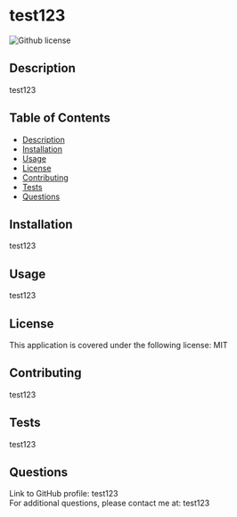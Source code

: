 # test123 
![Github license](http://img.shields.io/badge/license-MIT-blue.svg)

## Description
test123  
    
## Table of Contents 
    
- [Description](#description)   
- [Installation](#installation)
- [Usage](#usage)
- [License](#license)   
- [Contributing](#contributing)   
- [Tests](#tests)   
- [Questions](#questions)   
    
## Installation
test123   
    
## Usage   
test123
    
## License   
This application is covered under the following license: MIT
    
## Contributing    
test123   
    
## Tests    
test123  
    
## Questions   
Link to GitHub profile: test123   
For additional questions, please contact me at: test123

